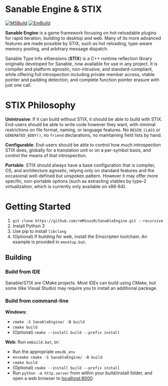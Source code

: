 # Sanable Engine & STIX

[![MSBuild](https://github.com/rmMinusR/GPR-460-01-FA2022/actions/workflows/msbuild.yml/badge.svg)](https://github.com/rmMinusR/GPR-460-01-FA2022/actions/workflows/msbuild.yml) [![EmBuild](https://github.com/rmMinusR/GPR-460-01-FA2022/actions/workflows/embuild.yml/badge.svg)](https://github.com/rmMinusR/GPR-460-01-FA2022/actions/workflows/embuild.yml)

**Sanable Engine** is a game framework focusing on hot-reloadable plugins for rapid iteration, building to desktop and web. Many of its more advanced features are made possible by STIX, such as hot reloading, type-aware memory pooling, and arbitrary message dispatch.

Sanable Type Info eXtensions (**STIX**) is a C++ runtime reflection library originally developed for Sanable, now available for use in any project. It is compiler and platform agnostic, non-intrusive, and standard-compliant, while offering full introspection including private member access, vtable pointer and padding detection, and complete function pointer erasure with just one call.

# STIX Philosophy

**Unintrusive**: If it can build without STIX, it should be able to build with STIX. End-users should be able to write code however they want, with minimal restrictions on file format, naming, or language features. No `BEGIN_CLASS` or `GENERATED_BODY()`, no `friend` declarations, no maintaining field lists by hand.

**Configurable**: End-users should be able to control how much introspection STIX does, globally for a translation unit or on a per-symbol basis, and control the means of that introspection.

**Portable**: STIX should always have a base configuration that is compiler, OS, and architecture agnostic, relying only on standard features and the occasional well-defined but unspoken pattern. However it may offer more specific, non-portable options (such as extracting vtables by type-2 virtualization, which is currently only available on x86-64).

# Getting Started

1. `git clone https://github.com/rmMinusR/SanableEngine.git --recursive`
2. Install Python 3
3. Use pip to install `libclang`
4. (Optional) If building for web, install the Emscripten toolchain. An example is provided in `emsetup.bat`.

## Building

### Build from IDE

Sanable/STIX are CMake projects. Most IDEs can build using CMake, but some (like Visual Studio) may require you to install an additional package.

### Build from command-line

**Windows:**
- `cmake -S SanableEngine/ -B build`
- `cmake build`
- (Optional) `cmake --install build --prefix install`

**Web:** Run `embuild.bat`, or:
- Run the appropriate `emsdk_env`
- `encmake cmake -S SanableEngine/ -B build`
- `cmake build`
- (Optional) `cmake --install build --prefix install`
- Run `python -m http.server` from within your build/install folder, and open a web browser to <localhost:8000>.
